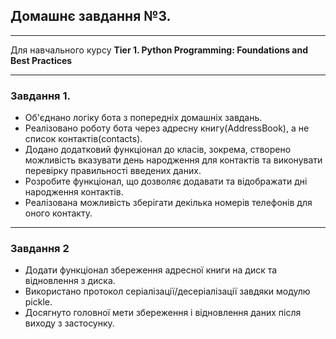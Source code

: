 ## Домашнє завдання №3.

---
Для навчального курсу **Tier 1. Python Programming: Foundations and Best Practices**

---

### Завдання 1.
- Об'єднано логіку бота з попередніх домашніх завдань.
- Реалізовано роботу бота через адресну книгу(AddressBook), а не список контактів(contacts).
- Додано додатковий функціонал до класів, зокрема, створено можливість вказувати день народження для контактів та виконувати перевірку правильності введених даних.
- Розробите функціонал, що дозволяє додавати та відображати дні народження контактів.
- Реалізована можливість зберігати декілька номерів телефонів для оного контакту.
---
### Завдання 2
- Додати функціонал збереження адресної книги на диск та відновлення з диска.
- Використано протокол серіалізації/десеріалізації завдяки модулю pickle.
- Досягнуто головної мети збереження і відновлення даних після виходу з застосунку.